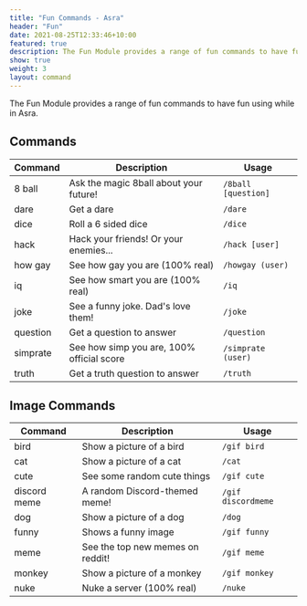```yaml
---
title: "Fun Commands - Asra"
header: "Fun"
date: 2021-08-25T12:33:46+10:00
featured: true
description: The Fun Module provides a range of fun commands to have fun using while in Asra.
show: true
weight: 3
layout: command
---
```


The Fun Module provides a range of fun commands to have fun using while in Asra.

## Commands

| Command             | Description                                                   | Usage                         |
| ------------------- | ------------------------------------------------------------- | ----------------------------- |
| 8 ball              | Ask the magic 8ball about your future!                        | `/8ball [question]`           |
| dare                | Get a dare                                                    | `/dare`                       |
| dice                | Roll a 6 sided dice                                           | `/dice`                       |
| hack                | Hack your friends! Or your enemies...                         | `/hack [user]`                |
| how gay             | See how gay you are (100% real)                               | `/howgay (user)`              |
| iq                  | See how smart you are (100% real)                             | `/iq`                         |
| joke                | See a funny joke. Dad's love them!                            | `/joke`                       |
| question            | Get a question to answer                                      | `/question`                   |
| simprate            | See how simp you are, 100% official score                     | `/simprate (user)`            |
| truth               | Get a truth question to answer                                | `/truth`                      |


## Image Commands

| Command             | Description                                                   | Usage                        |
| ------------------- | ------------------------------------------------------------- | ---------------------------- |
| bird                | Show a picture of a bird                                      | `/gif bird`                  |
| cat                 | Show a picture of a cat                                       | `/cat`                       |
| cute                | See some random cute things                                   | `/gif cute`                  |
| discord meme        | A random Discord-themed meme!                                 | `/gif discordmeme`           |
| dog                 | Show a picture of a dog                                       | `/dog`                       |
| funny               | Shows a funny image                                           | `/gif funny`                 |
| meme                | See the top new memes on reddit!                              | `/gif meme`                  |
| monkey              | Show a picture of a monkey                                    | `/gif monkey`                |
| nuke                | Nuke a server (100% real)                                     | `/nuke`                      |
